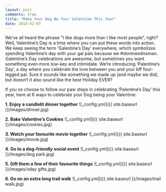 ```yaml
---
layout: post
comments: true
title: "Make Your Dog Be Your Valentine This Year"
date: 2018-02-03
---
```

We’ve all heard the phrase "I like dogs more than I like most people”, right? Well, Valentine’s Day is a time where you can put these words into action. We keep seeing the term ‘Galentine’s Day’ everywhere, which symbolizes spending Valentine’s day with your gal pals because we #dontneednoman. Galentine’s Day celebrations are awesome, but sometimes you want something even more low-key and intimidate. We’re introducing ‘Palentine’s Day’, a day where you celebrate the love between you and your bff four-legged pal. Sure it sounds like something we made up (and maybe we did), but doesn’t it also sound like the best Holiday EVER? 

If you so choose to follow our paw steps in celebrating ‘Palentine’s Day’ this year, here at 6 ways to celebrate your Dog being your Valentine: 

**1. Enjoy a candlelit dinner together**
![_config.yml]({{ site.baseurl }}/images/dinner.jpg)

**2. Bake Valentine’s Cookies** 
![_config.yml]({{ site.baseurl }}/images/cookies.jpg)

**3. Watch your favourite movie together**
![_config.yml]({{ site.baseurl }}/images/movie.jpg)

**4. Go to a dog-friendly social event** 
![_config.yml]({{ site.baseurl }}/images/dog park.jpg)

**5. Gift them a few of their favourite things** 
![_config.yml]({{ site.baseurl }}/images/vday gifts.jpg)

**6. Go on an extra long trail walk** 
![_config.yml]({{ site.baseurl }}/images/trail walk.jpg)


